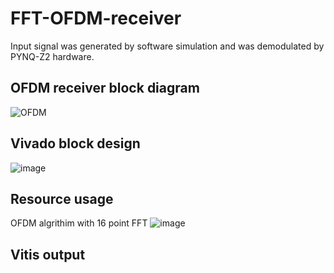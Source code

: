 # FFT-OFDM-receiver
Input signal was generated by software simulation and was demodulated by PYNQ-Z2 hardware.

## OFDM receiver block diagram
![OFDM](https://user-images.githubusercontent.com/26044795/204306827-e22a2f6d-2dbc-43be-8608-8d5006529930.png)
## Vivado block design
![image](https://user-images.githubusercontent.com/26044795/204294598-8e916aca-d082-44a1-b3f6-a9f02e714763.png)
## Resource usage
OFDM algrithim with 16 point FFT
![image](https://user-images.githubusercontent.com/26044795/204295020-d8629ba8-c083-4d72-a78f-7ced94afb5ef.png)

## Vitis output 
